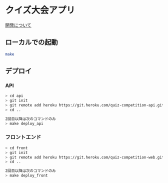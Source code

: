 # クイズ大会アプリ

[開発について](https://scrapbox.io/programming-technology/Nuxt_+_Vuetify_+_Rails_API_mode%E3%81%A7%E3%82%AF%E3%82%A4%E3%82%BA%E5%A4%A7%E4%BC%9AWeb%E3%82%A2%E3%83%97%E3%83%AA%E3%82%92%E4%BD%9C%E3%82%8B)

## ローカルでの起動
``` bash
make
```

## デプロイ
### API
``` bash
> cd api
> git init
> git remote add heroku https://git.heroku.com/quiz-competition-api.git
> cd ..

2回目以降は次のコマンドのみ
> make deploy_api
```

### フロントエンド
``` bash
> cd front
> git init
> git remote add heroku https://git.heroku.com/quiz-competition-web.git
> cd ..

2回目以降は次のコマンドのみ
> make deploy_front
```
